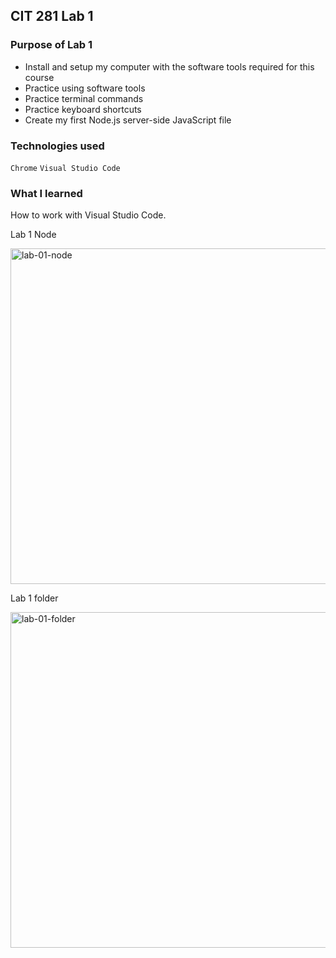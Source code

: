 ## CIT 281 Lab 1

### Purpose of Lab 1
* Install and setup my computer with the software tools required for this course
* Practice using software tools
* Practice terminal commands
* Practice keyboard shortcuts
* Create my first Node.js server-side JavaScript file


### Technologies used
`Chrome`
`Visual Studio Code`


### What I learned
How to work with Visual Studio Code.

Lab 1 Node

<img width="537" alt="lab-01-node" src="https://user-images.githubusercontent.com/84147507/120841569-82dbcb80-c520-11eb-8e79-341ad6564c5e.png">

Lab 1 folder

<img width="537" alt="lab-01-folder" src="https://user-images.githubusercontent.com/84147507/120841594-88d1ac80-c520-11eb-804e-aebfc3b45c41.png">
